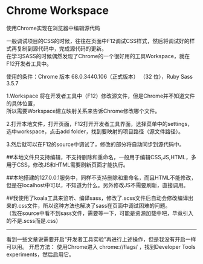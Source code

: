 # Chrome Workspace
使用Chrome实现在浏览器中编辑源代码

一般调试项目的CSS的时候，往往在页面中F12调试CSS样式，然后将调试好的样式再复制到源代码中，完成源代码的更新。<br>
在学习SASS的时候偶然发现了Chrome的一个很好用的工具Workspace，就在F12开发者工具中。

使用的条件：Chrome 版本 68.0.3440.106（正式版本） （32 位），Ruby Sass 3.5.7

1.Workspace 将在开发者工具中（F12）修改源文件，但是Chrome并不知道文件的具体位置，<br>
  所以需要Workspace建立映射关系来告诉Chrome修改哪个文件。
  
2.打开本地文件，打开页面，F12打开开发者工具界面，选择菜单中的settings，选中workspace，点击add folder，找到要映射的项目路径（源文件路径）。

3.然后就可以在F12的source中调试了，修改的部分将自动同步到源代码中。

##本地文件只支持编辑，不支持删除和重命名，一般用于编辑CSS,JS,HTML，多用于CSS，修改JS和HTML需要刷新页面才能执行。

##本地搭建的127.0.0.1服务中，同样不支持删除和重命名，而且HTML不能修改，但是在localhost中可以，不知道为什么。另外修改JS不需要刷新，直接调用。

##我使用了koala工具来监听、编译sass，修改了.scss文件后自动会修改编译出来的.css文件，所以这种方法也解决了sass在页面中调试困难的问题。<br>
  （我在source中看不到sass文件，需要等一下，可能是资源加载中吧，毕竟引入的不是.scss而是.css）


**************
看到一些文章说需要开启“开发者工具实验”再进行上述操作，但是我没有开启一样可以用。
开启方法：
使用Chrome进入 chrome://flags/ ，找到Developer Tools experiments，然后启用它。
